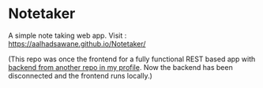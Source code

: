 # Notetaker
A simple note taking web app.
Visit : https://aalhadsawane.github.io/Notetaker/

(This repo was once the frontend for a fully functional REST based app with [backend from another repo in my profile](https://github.com/aalhadsawane/NotesRESTfulAPI). Now the backend has been disconnected and the frontend runs locally.) 
